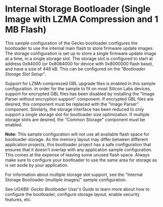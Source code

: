 # Internal Storage Bootloader (Single Image with LZMA Compression and 1 MB Flash)

This sample configuration of the Gecko bootloader configures the bootloader to use the internal main flash to store firmware update images. The storage configuration is set up to store a single firmware update image at a time, in a single storage slot. The storage slot is configured to start at address 0x84000 (or 0x8084000 for device with 0x8000000 flash base), and have a size of 448 kB. This can be configured on the *"Bootloader Storage Slot Setup"*.

Support for LZMA-compressed GBL upgrade files is enabled in this sample configuration. In order for the sample to fit on most Silicon Labs devices, support for encrypted GBL files has been disabled by installing the "Image Parser without encryption support" component. If encrypted GBL files are desired, this component must be replaced with the "Image Parser" component. Similarly, the storage interface has been reduced to only support a single storage slot for bootloader size optimization. If multiple storage slots are desired, the "Common Storage" component must be enabled.

**Note:** This sample configuration will not use all available flash space for bootloader storage. As the memory layout may differ between different application projects, this bootloader project has a safe configuration that ensures that it doesn't overlap with any application sample configuration. This comes at the expense of leaving some unused flash space. Always make sure to configure your bootloader to use the same area for storage as is set aside by your application.

For information about multiple storage slot support, see the "Internal Storage Bootloader (multiple images)" sample configuration.

See *UG489: Gecko Bootloader User's Guide* to learn more about how to configure the bootloader, configure storage layout, enable security features, etc.
